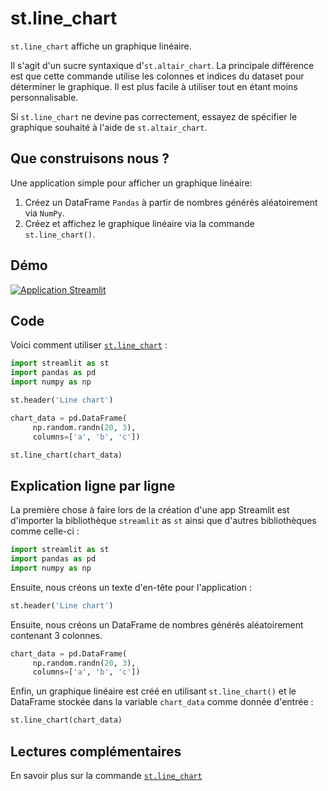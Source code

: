 # st.line_chart

`st.line_chart` affiche un graphique linéaire.

Il s'agit d'un sucre syntaxique d'`st.altair_chart`. La principale différence est que cette commande utilise les colonnes et indices du dataset pour déterminer le graphique. Il est plus facile à utiliser tout en étant moins personnalisable.

Si `st.line_chart` ne devine pas correctement, essayez de spécifier le graphique souhaité à l'aide de `st.altair_chart`.

## Que construisons nous ?

Une application simple pour afficher un graphique linéaire:

1. Créez un DataFrame `Pandas` à partir de nombres générés aléatoirement via `NumPy`.
2. Créez et affichez le graphique linéaire via la commande `st.line_chart()`.

## Démo

[![Application Streamlit](https://static.streamlit.io/badges/streamlit_badge_black_white.svg)](https://share.streamlit.io/dataprofessor/st.line_chart/)

## Code
Voici comment utiliser [`st.line_chart`](https://docs.streamlit.io/library/api-reference/charts/st.line_chart) :
```python
import streamlit as st
import pandas as pd
import numpy as np

st.header('Line chart')

chart_data = pd.DataFrame(
     np.random.randn(20, 3),
     columns=['a', 'b', 'c'])

st.line_chart(chart_data)

```

## Explication ligne par ligne
La première chose à faire lors de la création d'une app Streamlit est d'importer la bibliothèque `streamlit` as `st` ainsi que d'autres bibliothèques comme celle-ci :

```python
import streamlit as st
import pandas as pd
import numpy as np
```

Ensuite, nous créons un texte d'en-tête pour l'application :

```python
st.header('Line chart')
```

Ensuite, nous créons un DataFrame de nombres générés aléatoirement contenant 3 colonnes.
```python
chart_data = pd.DataFrame(
     np.random.randn(20, 3),
     columns=['a', 'b', 'c'])
```

Enfin, un graphique linéaire est créé en utilisant `st.line_chart()` et le DataFrame stockée dans la variable `chart_data` comme donnée d'entrée :

```python
st.line_chart(chart_data)
```

## Lectures complémentaires
En savoir plus sur la commande [`st.line_chart`](https://docs.streamlit.io/library/api-reference/charts/st.line_chart) 